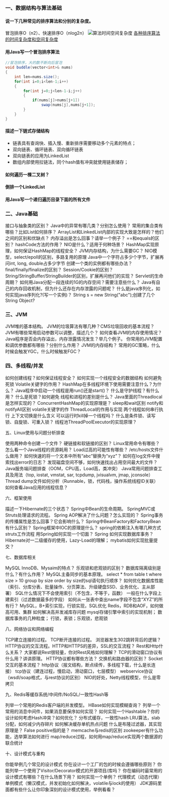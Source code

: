 ### 一、数据结构与算法基础
#### 说一下几种常见的排序算法和分别的复杂度。
冒泡排序O（n2）、快速排序O（nlog2n）
![算法时间空间复杂度](https://images2015.cnblogs.com/blog/975503/201702/975503-20170214211234550-1109833343.png)
[各种排序算法的时间复杂度和空间复杂度](https://www.cnblogs.com/wuxiangli/p/6399266.html)
#### 用Java写一个冒泡排序算法
```java
//冒泡排序，大的数不断向后冒泡
void buddle(vector<int>& nums)
{
    int len=nums.size();
    for(int i=0;i<len-1;i++)
    {
        for(int j=0;j<len-1-i;j++)
        {
            if(nums[j]>nums[j+1])
                swap(nums[j],nums[j+1]);
        }
    }
}
```
#### 描述一下链式存储结构
- 链表具有查询快、插入慢、重新排序需要移动多个元素的特点；
- 双向链表、循环链表、双向循环链表
- 双向链表的应用为LinkedList
- 数组内部使用拉链法，同个hash值有冲突就使用链表储存；
#### 如何遍历一棵二叉树？

#### 倒排一个LinkedList
#### 用Java写一个递归遍历目录下面的所有文件


### 二、Java基础

接口与抽象类的区别？
Java中的异常有哪几类？分别怎么使用？
常用的集合类有哪些？比如List如何排序？
ArrayList和LinkedList内部的实现大致是怎样的？他们之间的区别和优缺点？
内存溢出是怎么回事？请举一个例子？
==和equals的区别？
hashCode方法的作用？
NIO是什么？适用于何种场景？
HashMap实现原理，如何保证HashMap的线程安全？
JVM内存结构，为什么需要GC？
NIO模型，select/epoll的区别，多路复用的原理
Java中一个字符占多少个字节，扩展再问int, long, double占多少字节
创建一个类的实例都有哪些办法？
final/finally/finalize的区别？
Session/Cookie的区别？
String/StringBuffer/StringBuilder的区别，扩展再问他们的实现？
Servlet的生命周期？
如何用Java分配一段连续的1G的内存空间？需要注意些什么？
Java有自己的内存回收机制，但为什么还存在内存泄露的问题呢？
什么是java序列化，如何实现java序列化?(写一个实例)？
String s = new String("abc");创建了几个 String Object?


### 三、JVM

JVM堆的基本结构。
JVM的垃圾算法有哪几种？CMS垃圾回收的基本流程？
JVM有哪些常用启动参数可以调整，描述几个？
如何查看JVM的内存使用情况？
Java程序是否会内存溢出，内存泄露情况发生？举几个例子。
你常用的JVM配置和调优参数都有哪些？分别什么作用？
JVM的内存结构？
常用的GC策略，什么时候会触发YGC，什么时候触发FGC？


### 四、多线程/并发

如何创建线程？如何保证线程安全？
如何实现一个线程安全的数据结构
如何避免死锁
Volatile关键字的作用？
HashMap在多线程环境下使用需要注意什么？为什么？
Java程序中启动一个线程是用run()还是start()？
什么是守护线程？有什么用？
什么是死锁？如何避免
线程和进程的差别是什么？
Java里面的Threadlocal是怎样实现的？
ConcurrentHashMap的实现原理是？
sleep和wait区别
notify和notifyAll区别
volatile关键字的作
ThreadLocal的作用与实现
两个线程如何串行执行
上下文切换是什么含义
可以运行时kill掉一个线程吗？
什么是条件锁、读写锁、自旋锁、可重入锁？
线程池ThreadPoolExecutor的实现原理？


五、Linux使用与问题分析排查

使用两种命令创建一个文件？
硬链接和软链接的区别？
Linux常用命令有哪些？
怎么看一个Java线程的资源耗用？
Load过高的可能性有哪些？
/etc/hosts文件什么做用？
如何快速的将一个文本中所有“abc”替换为“xyz”？
如何在log文件中搜索找出error的日志？
发现磁盘空间不够，如何快速找出占用空间最大的文件？
Java服务端问题排查（OOM，CPU高，Load高，类冲突）
Java常用问题排查工具及用法（top, iostat, vmstat, sar, tcpdump, jvisualvm, jmap, jconsole）
Thread dump文件如何分析（Runnable，锁，代码栈，操作系统线程ID关联）
如何查看Java应用的线程信息？


六、框架使用

描述一下Hibernate的三个状态？
Spring中Bean的生命周期。
SpringMVC或Struts处理请求的流程。
Spring AOP解决了什么问题？怎么实现的？
Spring事务的传播属性是怎么回事？它会影响什么？
Spring中BeanFactory和FactoryBean有什么区别？
Spring框架中IOC的原理是什么？
spring的依赖注入有哪几种方式
struts工作流程
用Spring如何实现一个切面？
Spring 如何实现数据库事务？
Hibernate对一二级缓存的使用，Lazy-Load的理解；
mybatis如何实现批量提交？


七、数据库相关

MySQL InnoDB、Mysaim的特点？
乐观锁和悲观锁的区别？
数据库隔离级别是什么？有什么作用？
MySQL主备同步的基本原理。
select * from table t where size > 10 group by size order by size的sql语句执行顺序？
如何优化数据库性能（索引、分库分表、批量操作、分页算法、升级硬盘SSD、业务优化、主从部署）
SQL什么情况下不会使用索引（不包含，不等于，函数）
一般在什么字段上建索引（过滤数据最多的字段）
如何从一张表中查出name字段不包含“XYZ”的所有行？
MySQL，B+索引实现，行锁实现，SQL优化
Redis，RDB和AOF，如何做高可用、集群
如何解决高并发减库存问题
mysql存储引擎中索引的实现机制；
数据库事务的几种粒度；
行锁，表锁；乐观锁，悲观锁


八、网络协议和网络编程

TCP建立连接的过程。
TCP断开连接的过程。
浏览器发生302跳转背后的逻辑？
HTTP协议的交互流程。HTTP和HTTPS的差异，SSL的交互流程？
Rest和Http什么关系？ 大家都说Rest很轻量，你对Rest风格如何理解？
TCP的滑动窗口协议有什么用？讲讲原理。
HTTP协议都有哪些方法？
交换机和路由器的区别？
Socket交互的基本流程？
http协议（报文结构，断点续传，多线程下载，什么是长连接）
tcp协议（建连过程，慢启动，滑动窗口，七层模型）
webservice协议（wsdl/soap格式，与rest协议的区别）
NIO的好处，Netty线程模型，什么是零拷贝


九、Redis等缓存系统/中间件/NoSQL/一致性Hash等

列举一个常用的Redis客户端的并发模型。
HBase如何实现模糊查询？
列举一个常用的消息中间件，如果消息要保序如何实现？
如何实现一个Hashtable？你的设计如何考虑Hash冲突？如何优化？
分布式缓存，一致性hash
LRU算法，slab分配，如何减少内存碎片
如何解决缓存单机热点问题
什么是布隆过滤器，其实现原理是？ False positive指的是？
memcache与redis的区别
zookeeper有什么功能，选举算法如何进行
map/reduce过程，如何用map/reduce实现两个数据源的联合统计


十、设计模式与重构

你能举例几个常见的设计模式
你在设计一个工厂的包的时候会遵循哪些原则？
你能列举一个使用了Visitor/Decorator模式的开源项目/库吗？
你在编码时最常用的设计模式有哪些？在什么场景下用？
如何实现一个单例？
代理模式（动态代理）
单例模式（懒汉模式，并发初始化如何解决，volatile与lock的使用）
JDK源码里面都有些什么让你印象深刻的设计模式使用，举例看看？